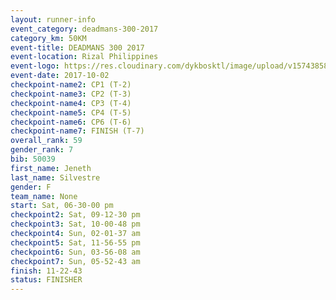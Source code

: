 ```yaml
---
layout: runner-info 
event_category: deadmans-300-2017 
category_km: 50KM 
event-title: DEADMANS 300 2017 
event-location: Rizal Philippines 
event-logo: https://res.cloudinary.com/dykbosktl/image/upload/v1574385898/Logo/2017-DM300-Logo_ljecaw.jpg 
event-date: 2017-10-02 
checkpoint-name2: CP1 (T-2) 
checkpoint-name3: CP2 (T-3) 
checkpoint-name4: CP3 (T-4) 
checkpoint-name5: CP4 (T-5) 
checkpoint-name6: CP6 (T-6) 
checkpoint-name7: FINISH (T-7) 
overall_rank: 59
gender_rank: 7
bib: 50039
first_name: Jeneth
last_name: Silvestre
gender: F
team_name: None
start: Sat, 06-30-00 pm
checkpoint2: Sat, 09-12-30 pm
checkpoint3: Sat, 10-00-48 pm
checkpoint4: Sun, 02-01-37 am
checkpoint5: Sat, 11-56-55 pm
checkpoint6: Sun, 03-56-08 am
checkpoint7: Sun, 05-52-43 am
finish: 11-22-43
status: FINISHER
---
```

